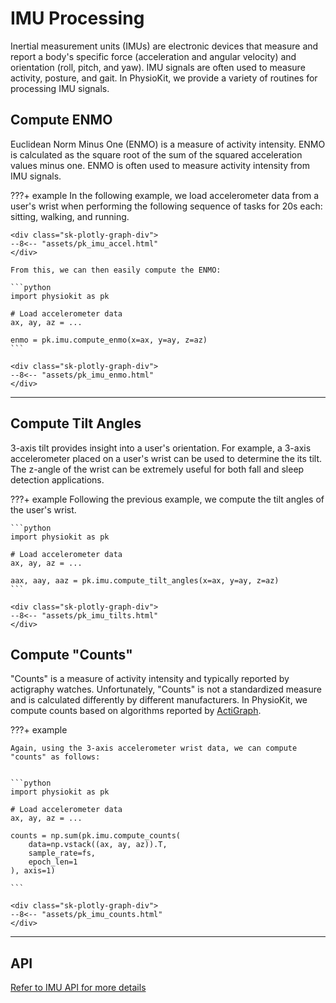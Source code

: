 # IMU Processing

Inertial measurement units (IMUs) are electronic devices that measure and report a body's specific force (acceleration and angular velocity) and orientation (roll, pitch, and yaw). IMU signals are often used to measure activity, posture, and gait. In PhysioKit, we provide a variety of routines for processing IMU signals.

## Compute ENMO

Euclidean Norm Minus One (ENMO) is a measure of activity intensity. ENMO is calculated as the square root of the sum of the squared acceleration values minus one. ENMO is often used to measure activity intensity from IMU signals.

???+ example
    In the following example, we load accelerometer data from a user's wrist when performing the following sequence of tasks for 20s each: sitting, walking, and running.

    <div class="sk-plotly-graph-div">
    --8<-- "assets/pk_imu_accel.html"
    </div>

    From this, we can then easily compute the ENMO:

    ```python
    import physiokit as pk

    # Load accelerometer data
    ax, ay, az = ...

    enmo = pk.imu.compute_enmo(x=ax, y=ay, z=az)
    ```

    <div class="sk-plotly-graph-div">
    --8<-- "assets/pk_imu_enmo.html"
    </div>

---

## Compute Tilt Angles

3-axis tilt provides insight into a user's orientation. For example, a 3-axis accelerometer placed on a user's wrist can be used to determine the its tilt. The z-angle of the wrist can be extremely useful for both fall and sleep detection applications.

???+ example
    Following the previous example, we compute the tilt angles of the user's wrist.

    ```python
    import physiokit as pk

    # Load accelerometer data
    ax, ay, az = ...

    aax, aay, aaz = pk.imu.compute_tilt_angles(x=ax, y=ay, z=az)
    ```

    <div class="sk-plotly-graph-div">
    --8<-- "assets/pk_imu_tilts.html"
    </div>

## Compute "Counts"

"Counts" is a measure of activity intensity and typically reported by actigraphy watches. Unfortunately, "Counts" is not a standardized measure and is calculated differently by different manufacturers. In PhysioKit, we compute counts based on algorithms reported by [ActiGraph](https://doi.org/10.1038/s41598-022-16003-x).

???+ example

    Again, using the 3-axis accelerometer wrist data, we can compute "counts" as follows:


    ```python
    import physiokit as pk

    # Load accelerometer data
    ax, ay, az = ...

    counts = np.sum(pk.imu.compute_counts(
        data=np.vstack((ax, ay, az)).T,
        sample_rate=fs,
        epoch_len=1
    ), axis=1)

    ```

    <div class="sk-plotly-graph-div">
    --8<-- "assets/pk_imu_counts.html"
    </div>

---

## API

[Refer to IMU API for more details](../api/imu.md)
